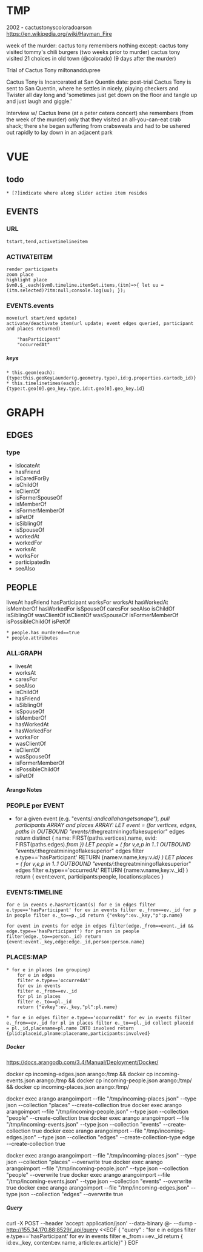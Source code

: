 # TMP

2002 - cactustonyscoloradoarson
https://en.wikipedia.org/wiki/Hayman_Fire

week of the murder:
cactus tony remembers nothing
except:
  cactus tony visited tommy's chili burgers (two weeks prior to murder)
  cactus tony visited 21 choices in old town (@colorado) (9 days after the murder)

Trial of Cactus Tony
  miltonanddupree

Cactus Tony is Incarcerated at San Quentin
  date: post-trial
  Cactus Tony is sent to San Quentin, where he settles in nicely, playing checkers and Twister all day long and 'sometimes just get down on the floor and tangle up and just laugh and giggle.'

Interview w/ Cactus Irene (at a peter cetera concert)
  she remembers (from the week of the murder) only that they visited an all-you-can-eat crab shack; there she began suffering from crabsweats and had to be ushered out rapidly to lay down in an adjacent park



# VUE

## todo
	* [?]indicate where along slider active item resides

## EVENTS

### URL
	tstart,tend,activetimelineitem

### ACTIVATEITEM
	render participants
	zoom place
	highlight place
	$vm0.$_.each($vm0.timeline.itemSet.items,(itm)=>{ let uu = (itm.selected)?itm:null;console.log(uu); });


### EVENTS.events
	move(url start/end update)
	activate/deactivate item(url update; event edges queried, participant and places returned)

		"hasParticipant"
		"occurredAt"

##### keys
	* this.geom(each): {type:this.geoKeyLaunder(g.geometry.type),id:g.properties.cartodb_id)}
	* this.timelinetimes(each): {type:t.geo[0].geo_key.type,id:t.geo[0].geo_key.id}

# GRAPH

## EDGES

### type

* islocateAt
* hasFriend
* isCaredForBy
* isChildOf
* isClientOf
* isFormerSpouseOf
* isMemberOf
* isFormerMemberOf
* isPetOf
* isSiblingOf
* isSpouseOf
* workedAt
* workedFor
* worksAt
* worksFor
* participatedIn
* seeAlso

## PEOPLE

livesAt
hasFriend
hasParticipant
worksFor
worksAt
hasWorkedAt
isMemberOf
hasWorkedFor
isSpouseOf
caresFor
seeAlso
isChildOf
isSiblingOf
wasClientOf
isClientOf
wasSpouseOf
isFormerMemberOf
isPossibleChildOf
isPetOf

	* people.has_murdered==true
	* people.attributes



### ALL:GRAPH
* livesAt
* worksAt
* caresFor
* seeAlso
* isChildOf
* hasFriend
* isSiblingOf
* isSpouseOf
* isMemberOf
* hasWorkedAt
* hasWorkedFor
* worksFor
* wasClientOf
* isClientOf
* wasSpouseOf
* isFormerMemberOf
* isPossibleChildOf
* isPetOf


#### Arango Notes

### PEOPLE per EVENT

* for a given event (e.g. "events/_:andicallahangetsanape"), pull participants ARRAY and places ARRAY:
			LET event = (for vertices, edges, paths in OUTBOUND "events/_:thegreatminingoflakesuperior" edges
			return distinct {
			name: FIRST(paths.vertices).name,
			evid: FIRST(paths.edges)._from
			}) LET people = (
			for v,e,p in 1..1 OUTBOUND "events/_:thegreatminingoflakesuperior" edges
			filter e.type=='hasParticipant'
			RETURN {name:v.name,key:v._id}
			)
			LET places = (
			for v,e,p in 1..1 OUTBOUND "events/_:thegreatminingoflakesuperior" edges
			filter e.type=='occurredAt'
			RETURN {name:v.name,key:v._id}
			)
			return {
			event:event,
			participants:people,
			locations:places
			}


### EVENTS:TIMELINE

`for e in events e.hasParticant(s)
		for e in edges
		filter e.type=='hasParticipant'
		for ev in events
		filter e._from==ev._id
		for p in people
		filter e._to==p._id
		return {"evkey":ev._key,"p":p.name}`

`for event in events
    for edge in edges filter(edge._from==event._id && edge.type=='hasParticipant')
    for person in people filter(edge._to==person._id)
    return {event:event._key,edge:edge._id,person:person.name}`


### PLACES:MAP

	* for e in places (no grouping)
		for e in edges
		filter e.type=='occurredAt'
		for ev in events
		filter e._from==ev._id
		for pl in places
		filter e._to==pl._id
		return {"evkey":ev._key,"pl":pl.name}

	* for e in edges filter e.type=='occurredAt' for ev in events filter e._from==ev._id for pl in places filter e._to==pl._id collect placeid = pl._id,placename=pl.name INTO involved return {plid:placeid,plname:placename,participants:involved}



##### Docker

https://docs.arangodb.com/3.4/Manual/Deployment/Docker/

docker cp incoming-edges.json arango:/tmp && docker cp incoming-events.json arango:/tmp && docker cp incoming-people.json arango:/tmp/ && docker cp incoming-places.json arango:/tmp/

docker exec arango arangoimport --file "/tmp/incoming-places.json" --type json --collection "places" --create-collection true
docker exec arango arangoimport --file "/tmp/incoming-people.json" --type json --collection "people" --create-collection true
docker exec arango arangoimport --file "/tmp/incoming-events.json" --type json --collection "events" --create-collection true
docker exec arango arangoimport --file "/tmp/incoming-edges.json" --type json --collection "edges" --create-collection-type edge --create-collection true

docker exec arango arangoimport --file "/tmp/incoming-places.json" --type json --collection "places" --overwrite true
docker exec arango arangoimport --file "/tmp/incoming-people.json" --type json --collection "people" --overwrite true
docker exec arango arangoimport --file "/tmp/incoming-events.json" --type json --collection "events" --overwrite true
docker exec arango arangoimport --file "/tmp/incoming-edges.json" --type json --collection "edges" --overwrite true

##### Query

curl -X POST --header 'accept: application/json' --data-binary @- --dump - http://155.34.170.88:8529/_api/query <<EOF
{
  "query" : "for e in edges filter e.type=='hasParticipant' for ev in events filter e._from==ev._id return { id:ev._key, content:ev.name, article:ev.article}"
}
EOF
